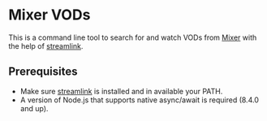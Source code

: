 # Mixer VODs

This is a command line tool to search for and watch VODs from [Mixer](https://mixer.com) with the help of [streamlink](https://github.com/streamlink/streamlink).

## Prerequisites

- Make sure [streamlink](https://github.com/streamlink/streamlink) is installed and in available your PATH.
- A version of Node.js that supports native async/await is required (8.4.0 and up).
